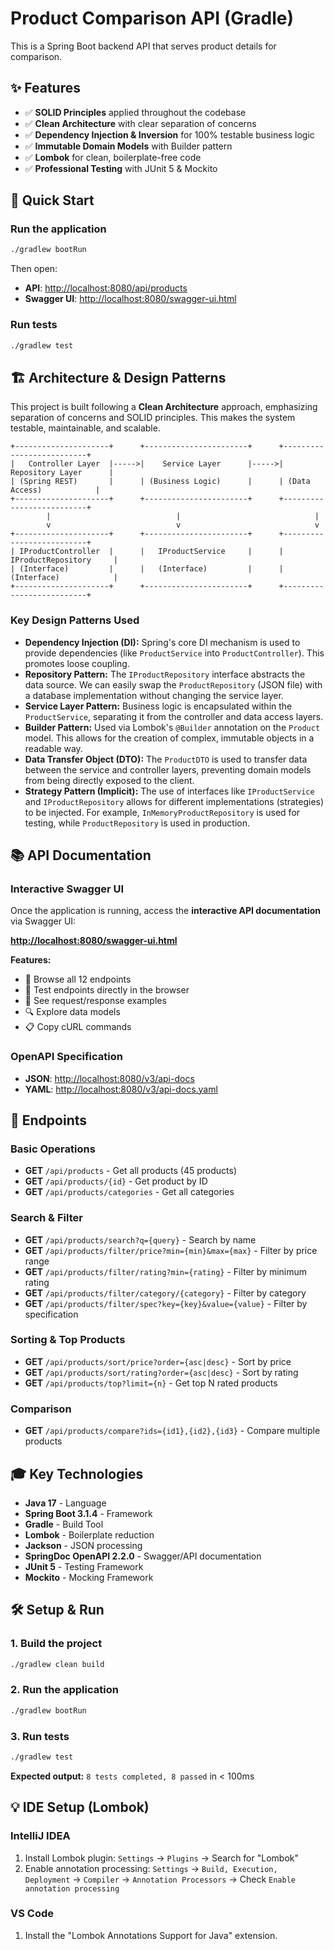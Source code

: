 # Product Comparison API (Gradle)

This is a Spring Boot backend API that serves product details for comparison.

## ✨ Features

- ✅ **SOLID Principles** applied throughout the codebase
- ✅ **Clean Architecture** with clear separation of concerns
- ✅ **Dependency Injection & Inversion** for 100% testable business logic
- ✅ **Immutable Domain Models** with Builder pattern
- ✅ **Lombok** for clean, boilerplate-free code
- ✅ **Professional Testing** with JUnit 5 & Mockito

## 🚀 Quick Start

### Run the application
```bash
./gradlew bootRun
```

Then open:
- **API**: [http://localhost:8080/api/products](http://localhost:8080/api/products)
- **Swagger UI**: [http://localhost:8080/swagger-ui.html](http://localhost:8080/swagger-ui.html)

### Run tests
```bash
./gradlew test
```

## 🏗️ Architecture & Design Patterns

This project is built following a **Clean Architecture** approach, emphasizing separation of concerns and SOLID principles. This makes the system testable, maintainable, and scalable.

```
+---------------------+      +-----------------------+      +--------------------------+
|   Controller Layer  |----->|    Service Layer      |----->|    Repository Layer      |
| (Spring REST)       |      | (Business Logic)      |      | (Data Access)            |
+---------------------+      +-----------------------+      +--------------------------+
        |                            |                              |
        v                            v                              v
+---------------------+      +-----------------------+      +--------------------------+
| IProductController  |      |   IProductService     |      |   IProductRepository     |
| (Interface)         |      |   (Interface)         |      |   (Interface)            |
+---------------------+      +-----------------------+      +--------------------------+
```

### Key Design Patterns Used

- **Dependency Injection (DI):** Spring's core DI mechanism is used to provide dependencies (like `ProductService` into `ProductController`). This promotes loose coupling.
- **Repository Pattern:** The `IProductRepository` interface abstracts the data source. We can easily swap the `ProductRepository` (JSON file) with a database implementation without changing the service layer.
- **Service Layer Pattern:** Business logic is encapsulated within the `ProductService`, separating it from the controller and data access layers.
- **Builder Pattern:** Used via Lombok's `@Builder` annotation on the `Product` model. This allows for the creation of complex, immutable objects in a readable way.
- **Data Transfer Object (DTO):** The `ProductDTO` is used to transfer data between the service and controller layers, preventing domain models from being directly exposed to the client.
- **Strategy Pattern (Implicit):** The use of interfaces like `IProductService` and `IProductRepository` allows for different implementations (strategies) to be injected. For example, `InMemoryProductRepository` is used for testing, while `ProductRepository` is used in production.

## 📚 API Documentation

### Interactive Swagger UI

Once the application is running, access the **interactive API documentation** via Swagger UI:

[**http://localhost:8080/swagger-ui.html**](http://localhost:8080/swagger-ui.html)

**Features:**
- 📖 Browse all 12 endpoints
- 🧪 Test endpoints directly in the browser
- 📝 See request/response examples
- 🔍 Explore data models
- 📋 Copy cURL commands

### OpenAPI Specification

- **JSON**: [http://localhost:8080/v3/api-docs](http://localhost:8080/v3/api-docs)
- **YAML**: [http://localhost:8080/v3/api-docs.yaml](http://localhost:8080/v3/api-docs.yaml)

## 📡 Endpoints

### Basic Operations
- **GET** `/api/products` - Get all products (45 products)
- **GET** `/api/products/{id}` - Get product by ID
- **GET** `/api/products/categories` - Get all categories

### Search & Filter
- **GET** `/api/products/search?q={query}` - Search by name
- **GET** `/api/products/filter/price?min={min}&max={max}` - Filter by price range
- **GET** `/api/products/filter/rating?min={rating}` - Filter by minimum rating
- **GET** `/api/products/filter/category/{category}` - Filter by category
- **GET** `/api/products/filter/spec?key={key}&value={value}` - Filter by specification

### Sorting & Top Products
- **GET** `/api/products/sort/price?order={asc|desc}` - Sort by price
- **GET** `/api/products/sort/rating?order={asc|desc}` - Sort by rating
- **GET** `/api/products/top?limit={n}` - Get top N rated products

### Comparison
- **GET** `/api/products/compare?ids={id1},{id2},{id3}` - Compare multiple products

## 🎓 Key Technologies

- **Java 17** - Language
- **Spring Boot 3.1.4** - Framework
- **Gradle** - Build Tool
- **Lombok** - Boilerplate reduction
- **Jackson** - JSON processing
- **SpringDoc OpenAPI 2.2.0** - Swagger/API documentation
- **JUnit 5** - Testing Framework
- **Mockito** - Mocking Framework

## 🛠️ Setup & Run

### 1. Build the project
```bash
./gradlew clean build
```

### 2. Run the application
```bash
./gradlew bootRun
```

### 3. Run tests
```bash
./gradlew test
```
**Expected output:** `8 tests completed, 8 passed` in < 100ms

## 💡 IDE Setup (Lombok)

### IntelliJ IDEA
1. Install Lombok plugin: `Settings` → `Plugins` → Search for "Lombok"
2. Enable annotation processing: `Settings` → `Build, Execution, Deployment` → `Compiler` → `Annotation Processors` → Check `Enable annotation processing`

### VS Code
1. Install the "Lombok Annotations Support for Java" extension.